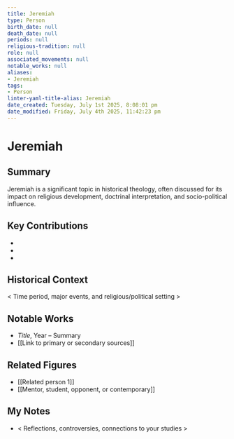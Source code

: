 ```yaml
---
title: Jeremiah
type: Person
birth_date: null
death_date: null
periods: null
religious-tradition: null
role: null
associated_movements: null
notable_works: null
aliases:
- Jeremiah
tags:
- Person
linter-yaml-title-alias: Jeremiah
date_created: Tuesday, July 1st 2025, 8:08:01 pm
date_modified: Friday, July 4th 2025, 11:42:23 pm
---
```


# Jeremiah

## Summary
Jeremiah is a significant topic in historical theology, often discussed for its impact on religious development, doctrinal interpretation, and socio-political influence.

## Key Contributions
- 
- 
- 

## Historical Context
< Time period, major events, and religious/political setting >

## Notable Works
- *Title*, Year – Summary
- [[Link to primary or secondary sources]]


## Related Figures
- [[Related person 1]]
- [[Mentor, student, opponent, or contemporary]]

## My Notes
- < Reflections, controversies, connections to your studies >
